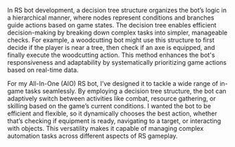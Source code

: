 In RS bot development, a decision tree structure organizes the bot’s logic in a hierarchical manner, where nodes represent conditions and branches guide actions based on game states. The decision tree enables efficient decision-making by breaking down complex tasks into simpler, manageable checks. For example, a woodcutting bot might use this structure to first decide if the player is near a tree, then check if an axe is equipped, and finally execute the woodcutting action. This method enhances the bot's responsiveness and adaptability by systematically prioritizing game actions based on real-time data.




For my All-In-One (AIO) RS bot, I’ve designed it to tackle a wide range of in-game tasks seamlessly. By employing a decision tree structure, the bot can adaptively switch between activities like combat, resource gathering, or skilling based on the game’s current conditions. I wanted the bot to be efficient and flexible, so it dynamically chooses the best action, whether that’s checking if equipment is ready, navigating to a target, or interacting with objects. This versatility makes it capable of managing complex automation tasks across different aspects of RS gameplay.
